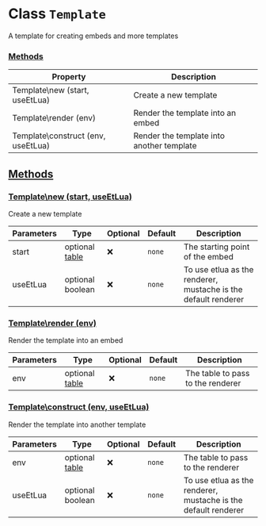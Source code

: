 
# Class `Template`
A template for creating embeds and more templates









### [Methods](#Methods)
| Property | Description |
| -------- | ----------- |
| Template\new (start, useEtLua) | Create a new template |
| Template\render (env) | Render the template into an embed |
| Template\construct (env, useEtLua) | Render the template into another template |



## [Methods](#Methods)

### [Template\new (start, useEtLua)](#Template\new)
Create a new template



| Parameters | Type | Optional | Default | Description |
| --------------- | ---- | -------- | ------- | ----------- |
| start | optional <a class="type" href="https://www.lua.org/manual/5.1/manual.html#5.5">table</a> | ❌ | `none` |  The starting point of the embed |
| useEtLua | optional <span class="type">boolean</span> | ❌ | `none` |  To use etlua as the renderer, mustache is the default renderer |











### [Template\render (env)](#Template\render)
Render the template into an embed



| Parameters | Type | Optional | Default | Description |
| --------------- | ---- | -------- | ------- | ----------- |
| env | optional <a class="type" href="https://www.lua.org/manual/5.1/manual.html#5.5">table</a> | ❌ | `none` |  The table to pass to the renderer |











### [Template\construct (env, useEtLua)](#Template\construct)
Render the template into another template



| Parameters | Type | Optional | Default | Description |
| --------------- | ---- | -------- | ------- | ----------- |
| env | optional <a class="type" href="https://www.lua.org/manual/5.1/manual.html#5.5">table</a> | ❌ | `none` |  The table to pass to the renderer |
| useEtLua | optional <span class="type">boolean</span> | ❌ | `none` |  To use etlua as the renderer, mustache is the default renderer |












